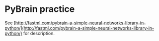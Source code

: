 PyBrain practice
================

See [http://fastml.com/pybrain-a-simple-neural-networks-library-in-python/](http://fastml.com/pybrain-a-simple-neural-networks-library-in-python/) for description.


